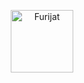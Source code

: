 <div align="center">
  <p align="center"><img src="[https://i.imgur.com/ySsgLYF.png](https://i.imgur.com/vLmMOWq.png)" alt="Furijat" width="100" height="100"></p>
</div>
